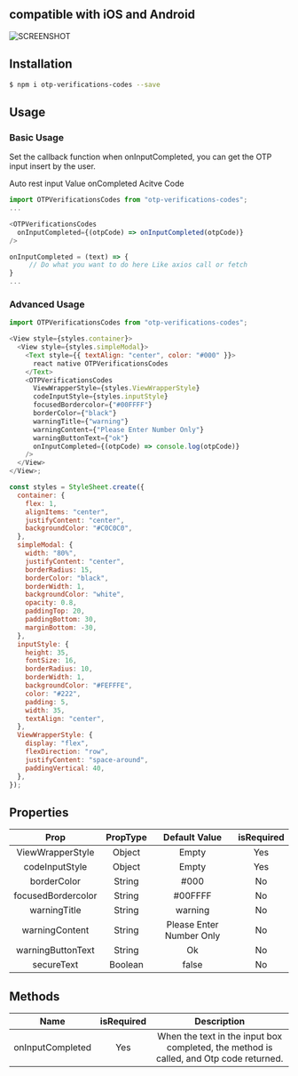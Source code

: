 ## compatible with iOS and Android

![SCREENSHOT](https://user-images.githubusercontent.com/73720742/136539014-5b6af012-953e-45b3-87b2-d96bf65efb8a.gif)

## Installation

```bash
$ npm i otp-verifications-codes --save
```

## Usage

### Basic Usage

Set the callback function when onInputCompleted, you can get the OTP input insert by the user.

Auto rest input Value onCompleted Acitve Code

```javascript
import OTPVerificationsCodes from "otp-verifications-codes";
...

<OTPVerificationsCodes
  onInputCompleted={(otpCode) => onInputCompleted(otpCode)}
/>

onInputCompleted = (text) => {
	 // Do what you want to do here Like axios call or fetch
}
...
```

### Advanced Usage

```javascript
import OTPVerificationsCodes from "otp-verifications-codes";

<View style={styles.container}>
  <View style={styles.simpleModal}>
    <Text style={{ textAlign: "center", color: "#000" }}>
      react native OTPVerificationsCodes
    </Text>
    <OTPVerificationsCodes
      ViewWrapperStyle={styles.ViewWrapperStyle}
      codeInputStyle={styles.inputStyle}
      focusedBordercolor={"#00FFFF"}
      borderColor={"black"}
      warningTitle={"warning"}
      warningContent={"Please Enter Number Only"}
      warningButtonText={"ok"}
      onInputCompleted={(otpCode) => console.log(otpCode)}
    />
  </View>
</View>;

const styles = StyleSheet.create({
  container: {
    flex: 1,
    alignItems: "center",
    justifyContent: "center",
    backgroundColor: "#C0C0C0",
  },
  simpleModal: {
    width: "80%",
    justifyContent: "center",
    borderRadius: 15,
    borderColor: "black",
    borderWidth: 1,
    backgroundColor: "white",
    opacity: 0.8,
    paddingTop: 20,
    paddingBottom: 30,
    marginBottom: -30,
  },
  inputStyle: {
    height: 35,
    fontSize: 16,
    borderRadius: 10,
    borderWidth: 1,
    backgroundColor: "#FEFFFE",
    color: "#222",
    padding: 5,
    width: 35,
    textAlign: "center",
  },
  ViewWrapperStyle: {
    display: "flex",
    flexDirection: "row",
    justifyContent: "space-around",
    paddingVertical: 40,
  },
});
```

## **Properties**

|        Prop        | PropType |      Default Value       | isRequired |
| :----------------: | :------: | :----------------------: | :--------: |
|  ViewWrapperStyle  |  Object  |          Empty           |    Yes     |
|   codeInputStyle   |  Object  |          Empty           |    Yes     |
|    borderColor     |  String  |           #000           |     No     |
| focusedBordercolor |  String  |         #00FFFF          |     No     |
|    warningTitle    |  String  |         warning          |     No     |
|   warningContent   |  String  | Please Enter Number Only |     No     |
| warningButtonText  |  String  |            Ok            |     No     |
|     secureText     | Boolean  |          false           |     No     |

## **Methods**

|       Name       | isRequired |                                      Description                                       |
| :--------------: | :--------: | :------------------------------------------------------------------------------------: |
| onInputCompleted |    Yes     | When the text in the input box completed, the method is called, and Otp code returned. |
